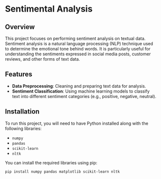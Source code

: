 # Sentimental Analysis

## Overview
This project focuses on performing sentiment analysis on textual data. Sentiment analysis is a natural language processing (NLP) technique used to determine the emotional tone behind words. It is particularly useful for understanding the sentiments expressed in social media posts, customer reviews, and other forms of text data.

## Features
- **Data Preprocessing**: Cleaning and preparing text data for analysis.
- **Sentiment Classification**: Using machine learning models to classify text into different sentiment categories (e.g., positive, negative, neutral).

## Installation
To run this project, you will need to have Python installed along with the following libraries:
- `numpy`
- `pandas`
- `scikit-learn`
- `nltk`

You can install the required libraries using pip:
```bash
pip install numpy pandas matplotlib scikit-learn nltk
